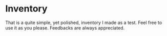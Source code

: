# Inventory
That is a quite simple, yet polished, inventory I made as a test. Feel free to use it as you please. Feedbacks are always appreciated.
